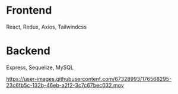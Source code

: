 # Frontend
  React, Redux, Axios, Tailwindcss

# Backend
  Express, Sequelize, MySQL

https://user-images.githubusercontent.com/67328993/176568295-23c6fb5c-132b-46eb-a2f2-3c7c67bec032.mov

